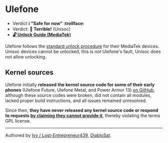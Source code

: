 # Ulefone 

* Verdict **ℹ️ "Safe for now" :trollface:**
* Verdict: **🍅 Terrible!** (Unisoc)
* [**🔓️ Unlock Guide (MediaTek)**](../../misc/generic-unlock.md)


Ulefone follows the [standard unlock procedure](../../misc/generic-unlock.md) for their MediaTek devices. Unisoc devices cannot be unlocked, this is *not* Ulefone's fault, Unisoc does not allow unlocking.

## Kernel sources
Ulefone initially **released the kernel source code for some of their early phones** (Ulefone Future, Ulefone Metal, and Power Armor 13) [on GitHub](https://github.com/ulefoneofficial?tab=repositories), although these source codes were broken, did not contain all modules, lacked proper build instructions, and all issues remained unresolved.

Since then, **they have never released any kernel source code or respond to requests [by claiming they cannot provide it](https://xdaforums.com/t/ulefone-armor-6-custom-kernel-compile-no-source-available.4553091/)**, thereby violating the terms GPL license.
***
Authored by [Ivy / Lost-Entrepreneur439](https://github.com/Lost-Entrepreneur439), [DiabloSat](https://github.com/progzone122).<br/>
